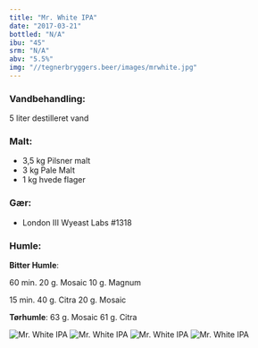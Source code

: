 ```yaml
---
title: "Mr. White IPA"
date: "2017-03-21"
bottled: "N/A"
ibu: "45"
srm: "N/A"
abv: "5.5%"
img: "//tegnerbryggers.beer/images/mrwhite.jpg"
---
```


### Vandbehandling:

5 liter destilleret vand

### Malt:

* 3,5 kg Pilsner malt
* 3 kg Pale Malt
* 1 kg hvede flager

### Gær:

* London III Wyeast Labs #1318

### Humle:

**Bitter Humle**:

60 min.
20 g. Mosaic
10 g. Magnum

15 min.
40 g. Citra
20 g. Mosaic

**Tørhumle**:
63 g. Mosaic
61 g. Citra

![Mr. White IPA](//tegnerbryggers.beer/images/20170423_164620.jpg)
![Mr. White IPA](//tegnerbryggers.beer/images/20170423_164940.jpg)
![Mr. White IPA](//tegnerbryggers.beer/images/20170423_170907.jpg)
![Mr. White IPA](//tegnerbryggers.beer/images/20170507_074833.jpg)
